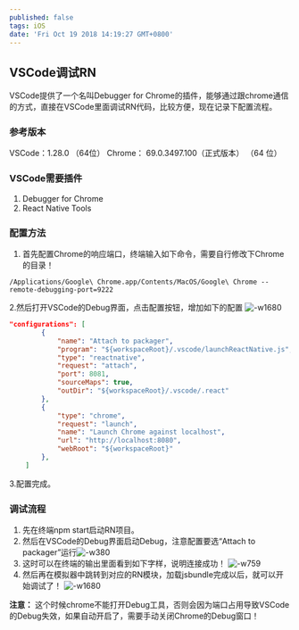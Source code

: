 ```yaml
---
published: false
tags: iOS
date: 'Fri Oct 19 2018 14:19:27 GMT+0800'
---
```

## VSCode调试RN

VSCode提供了一个名叫Debugger for Chrome的插件，能够通过跟chrome通信的方式，直接在VSCode里面调试RN代码，比较方便，现在记录下配置流程。
### 参考版本
VSCode：1.28.0 （64位）
Chrome： 69.0.3497.100（正式版本） （64 位）
### VSCode需要插件
1. Debugger for Chrome
2. React Native Tools

### 配置方法
1. 首先配置Chrome的响应端口，终端输入如下命令，需要自行修改下Chrome的目录！

```shell
/Applications/Google\ Chrome.app/Contents/MacOS/Google\ Chrome --remote-debugging-port=9222
```
2.然后打开VSCode的Debug界面，点击配置按钮，增加如下的配置
![-w1680](https://ws1.sinaimg.cn/large/006tNbRwgy1fw4gpczex0j31kw0ysdww.jpg)
 
```json
"configurations": [
        {
            "name": "Attach to packager",
            "program": "${workspaceRoot}/.vscode/launchReactNative.js",
            "type": "reactnative",
            "request": "attach",
            "port": 8081,
            "sourceMaps": true,
            "outDir": "${workspaceRoot}/.vscode/.react"
        },
        {
            "type": "chrome",
            "request": "launch",
            "name": "Launch Chrome against localhost",
            "url": "http://localhost:8080",
            "webRoot": "${workspaceRoot}"
        },
    ]
```

3.配置完成。

### 调试流程
1. 先在终端npm start启动RN项目。
2. 然后在VSCode的Debug界面启动Debug，注意配置要选“Attach to packager”运行![-w380](https://ws1.sinaimg.cn/large/006tNbRwgy1fw4gpsdsdwj30l40ngjsg.jpg)
3. 这时可以在终端的输出里面看到如下字样，说明连接成功！
![-w759](https://ws3.sinaimg.cn/large/006tNbRwgy1fw4gq6heyyj31660akmzh.jpg)
4. 然后再在模拟器中跳转到对应的RN模块，加载jsbundle完成以后，就可以开始调试了！
![-w1680](https://ws2.sinaimg.cn/large/006tNbRwgy1fw4gqffo1qj31kw0ys1kx.jpg)

**注意：**
这个时候chrome不能打开Debug工具，否则会因为端口占用导致VSCode的Debug失效，如果自动开启了，需要手动关闭Chrome的Debug窗口！
